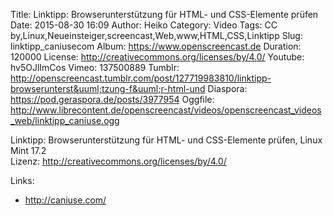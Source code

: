 Title: Linktipp: Browserunterstützung für HTML- und CSS-Elemente prüfen
Date: 2015-08-30 16:09
Author: Heiko
Category: Video
Tags: CC by,Linux,Neueinsteiger,screencast,Web,www,HTML,CSS,Linktipp
Slug: linktipp_caniusecom
Album: https://www.openscreencast.de
Duration: 120000
License: http://creativecommons.org/licenses/by/4.0/
Youtube: hv5OJlImCos
Vimeo: 137500889
Tumblr: http://openscreencast.tumblr.com/post/127719983810/linktipp-browserunterst&uuml;tzung-f&uuml;r-html-und
Diaspora: https://pod.geraspora.de/posts/3977954
Oggfile: http://www.librecontent.de/openscreencast/videos/openscreencast_videos_web/linktipp_caniuse.ogg

Linktipp: Browserunterstützung für HTML- und CSS-Elemente prüfen, Linux Mint
17.2  
Lizenz: <http://creativecommons.org/licenses/by/4.0/>

Links:

  * <http://caniuse.com/>

